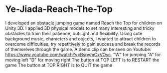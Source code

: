 # Ye-Jiada-Reach-The-Top
 I developed an obstacle jumping game named Reach the Top for children on Unity 3D. I applied 3D physical models to set many interesting and tricky obstacles to train their patience, outsight and flexibility. Using cute background music, characters and objects, I wanted to attract children to overcome difficulties, try repetitively to gain success and break the records of themselves through the game. A demo clip can be seen on Youtube: https://www.youtube.com/watch?v=BspymCxVOvc. 
  "W" for jumping
  "A" for moving left
  "D" for moving right
  The button at TOP LEFT is to RESTART the game
  The button at TOP RIGHT is to QUIT the game
